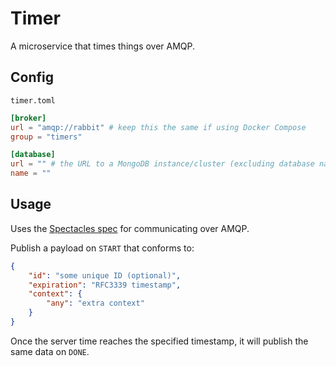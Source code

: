 # Timer

A microservice that times things over AMQP.

## Config

`timer.toml`

```toml
[broker]
url = "amqp://rabbit" # keep this the same if using Docker Compose
group = "timers"

[database]
url = "" # the URL to a MongoDB instance/cluster (excluding database name)
name = ""
```

## Usage

Uses the [Spectacles spec](https://github.com/spec-tacles/spec) for communicating over AMQP.

Publish a payload on `START` that conforms to:

```json
{
	"id": "some unique ID (optional)",
	"expiration": "RFC3339 timestamp",
	"context": {
		"any": "extra context"
	}
}
```

Once the server time reaches the specified timestamp, it will publish the same data on `DONE`.
